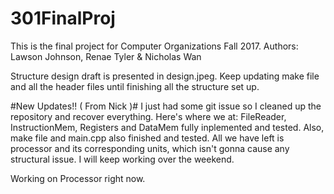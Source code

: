 # 301FinalProj

This is the final project for Computer Organizations Fall 2017.
Authors: Lawson Johnson, Renae Tyler & Nicholas Wan

Structure design draft is presented in design.jpeg. Keep updating make file and all the header files until finishing all the structure set up.

#New Updates!! ( From Nick )#
I just had some git issue so I cleaned up the repository and recover everything. Here's where we at: FileReader, InstructionMem, Registers and DataMem fully inplemented and tested. Also, make file and main.cpp also finished and tested. All we have left is processor and its corresponding units, which isn't gonna cause any structural issue. I will keep working over the weekend.

Working on Processor right now.